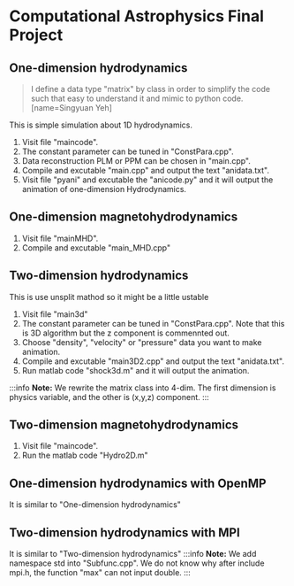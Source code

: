 Computational Astrophysics Final Project
===

## One-dimension hydrodynamics
> I define a data type "matrix" by class in order to simplify the code such that easy to understand it and mimic to python code. [name=Singyuan Yeh]

This is simple simulation about 1D hydrodynamics.
1. Visit file "maincode".
2. The constant parameter can be tuned in "ConstPara.cpp".
3. Data reconstruction PLM or PPM can be chosen in "main.cpp".
4. Compile and excutable "main.cpp" and output the text "anidata.txt".
5. Visit file "pyani" and excutable the "anicode.py" and it will  output the animation of one-dimension Hydrodynamics.


## One-dimension magnetohydrodynamics
1. Visit file "mainMHD".
2. Compile and excutable "main_MHD.cpp"

## Two-dimension hydrodynamics
This is use unsplit mathod so it might be a little ustable
1. Visit file "main3d"
2. The constant parameter can be tuned in "ConstPara.cpp". Note that this is 3D algorithm but the z component is commennted out.
3. Choose "density", "velocity" or "pressure" data you want to make animation.
4. Compile and excutable "main3D2.cpp" and output the text "anidata.txt".
5. Run matlab code "shock3d.m" and it will  output the animation.

:::info
**Note:** We rewrite the matrix class into 4-dim. The first dimension is physics variable, and the other is (x,y,z) component.
:::

## Two-dimension magnetohydrodynamics
1. Visit file "maincode".
2. Run the matlab code "Hydro2D.m"

## One-dimension hydrodynamics with OpenMP
It is similar to "One-dimension hydrodynamics"

## Two-dimension hydrodynamics with MPI
It is similar to "Two-dimension hydrodynamics"
:::info
**Note:** We add namespace std into "Subfunc.cpp". We do not know why after include mpi.h, the function "max" can not input double.
:::


